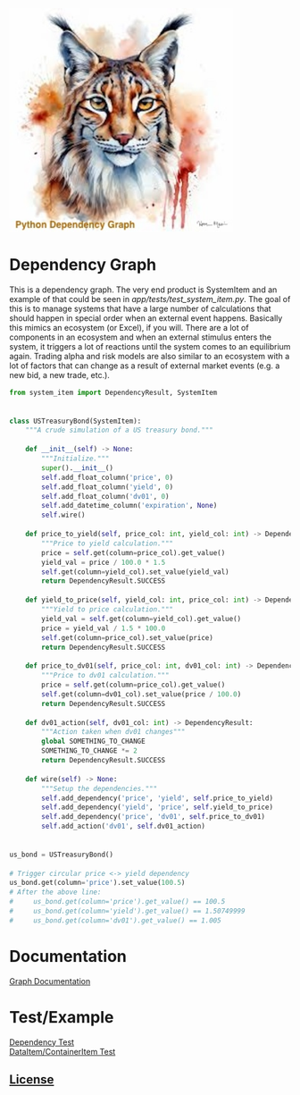 <img src="dep_graph2.jpg" alt="drawing" width="400"/>

# Dependency Graph
This is a dependency graph. The very end product is SystemItem and an example of that could be seen in <I>app/tests/test_system_item.py</I>.
The goal of this is to manage systems that have a large number of calculations that should happen in special order when an external event happens. Basically this mimics an ecosystem (or Excel), if you will. There are a lot of components in an ecosystem and when an external stimulus enters the system, it triggers a lot of reactions until the system comes to an equilibrium again. Trading alpha and risk models are also similar to an ecosystem with a lot of factors that can change as a result of external market events (e.g. a new bid, a new trade, etc.).<BR>
    
```Python
from system_item import DependencyResult, SystemItem


class USTreasuryBond(SystemItem):
    """A crude simulation of a US treasury bond."""

    def __init__(self) -> None:
        """Initialize."""
        super().__init__()
        self.add_float_column('price', 0)
        self.add_float_column('yield', 0)
        self.add_float_column('dv01', 0)
        self.add_datetime_column('expiration', None)
        self.wire()

    def price_to_yield(self, price_col: int, yield_col: int) -> DependencyResult:
        """Price to yield calculation."""
        price = self.get(column=price_col).get_value()
        yield_val = price / 100.0 * 1.5
        self.get(column=yield_col).set_value(yield_val)
        return DependencyResult.SUCCESS

    def yield_to_price(self, yield_col: int, price_col: int) -> DependencyResult:
        """Yield to price calculation."""
        yield_val = self.get(column=yield_col).get_value()
        price = yield_val / 1.5 * 100.0
        self.get(column=price_col).set_value(price)
        return DependencyResult.SUCCESS

    def price_to_dv01(self, price_col: int, dv01_col: int) -> DependencyResult:
        """Price to dv01 calculation."""
        price = self.get(column=price_col).get_value()
        self.get(column=dv01_col).set_value(price / 100.0)
        return DependencyResult.SUCCESS

    def dv01_action(self, dv01_col: int) -> DependencyResult:
        """Action taken when dv01 changes"""
        global SOMETHING_TO_CHANGE
        SOMETHING_TO_CHANGE *= 2
        return DependencyResult.SUCCESS

    def wire(self) -> None:
        """Setup the dependencies."""
        self.add_dependency('price', 'yield', self.price_to_yield)
        self.add_dependency('yield', 'price', self.yield_to_price)
        self.add_dependency('price', 'dv01', self.price_to_dv01)
        self.add_action('dv01', self.dv01_action)


us_bond = USTreasuryBond()

# Trigger circular price <-> yield dependency
us_bond.get(column='price').set_value(100.5)
# After the above line:
#     us_bond.get(column='price').get_value() == 100.5
#     us_bond.get(column='yield').get_value() == 1.50749999
#     us_bond.get(column='dv01').get_value() == 1.005
```

# Documentation
[Graph Documentation](DepGraph.md)<BR>

# Test/Example
[Dependency Test](app/tests/test_system_item.py)<BR>
[DataItem/ContainerItem Test](app/tests/test_data_item.py)
    
## [License](LICENSE.md)
